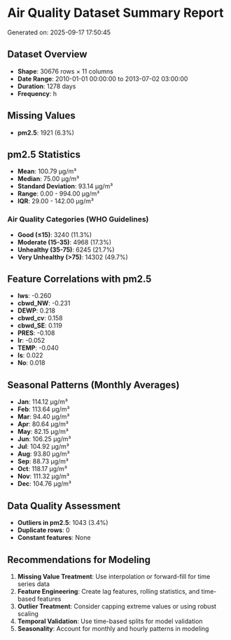 # Air Quality Dataset Summary Report
Generated on: 2025-09-17 17:50:45

## Dataset Overview
- **Shape**: 30676 rows × 11 columns
- **Date Range**: 2010-01-01 00:00:00 to 2013-07-02 03:00:00
- **Duration**: 1278 days
- **Frequency**: h

## Missing Values
- **pm2.5**: 1921 (6.3%)

## pm2.5 Statistics
- **Mean**: 100.79 μg/m³
- **Median**: 75.00 μg/m³
- **Standard Deviation**: 93.14 μg/m³
- **Range**: 0.00 - 994.00 μg/m³
- **IQR**: 29.00 - 142.00 μg/m³

### Air Quality Categories (WHO Guidelines)
- **Good (≤15)**: 3240 (11.3%)
- **Moderate (15-35)**: 4968 (17.3%)
- **Unhealthy (35-75)**: 6245 (21.7%)
- **Very Unhealthy (>75)**: 14302 (49.7%)

## Feature Correlations with pm2.5
- **Iws**: -0.260
- **cbwd_NW**: -0.231
- **DEWP**: 0.218
- **cbwd_cv**: 0.158
- **cbwd_SE**: 0.119
- **PRES**: -0.108
- **Ir**: -0.052
- **TEMP**: -0.040
- **Is**: 0.022
- **No**: 0.018

## Seasonal Patterns (Monthly Averages)
- **Jan**: 114.12 μg/m³
- **Feb**: 113.64 μg/m³
- **Mar**: 94.40 μg/m³
- **Apr**: 80.64 μg/m³
- **May**: 82.15 μg/m³
- **Jun**: 106.25 μg/m³
- **Jul**: 104.92 μg/m³
- **Aug**: 93.80 μg/m³
- **Sep**: 88.73 μg/m³
- **Oct**: 118.17 μg/m³
- **Nov**: 111.32 μg/m³
- **Dec**: 104.76 μg/m³

## Data Quality Assessment
- **Outliers in pm2.5**: 1043 (3.4%)
- **Duplicate rows**: 0
- **Constant features**: None

## Recommendations for Modeling
1. **Missing Value Treatment**: Use interpolation or forward-fill for time series data
2. **Feature Engineering**: Create lag features, rolling statistics, and time-based features
3. **Outlier Treatment**: Consider capping extreme values or using robust scaling
4. **Temporal Validation**: Use time-based splits for model validation
5. **Seasonality**: Account for monthly and hourly patterns in modeling

